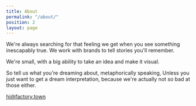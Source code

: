 ```yaml
---
title: About
permalink: "/about/"
position: 2
layout: page
---
```


We're always searching for that feeling we get when you see something inescapably true. We work with brands to tell stories you'll remember.  

We're small, with a big ability to take an idea and make it visual. 

So tell us what you're dreaming about, metaphorically speaking, Unless you just want to get a dream interpretation, because we're actually not so bad at those either. 

hi@factory.town
